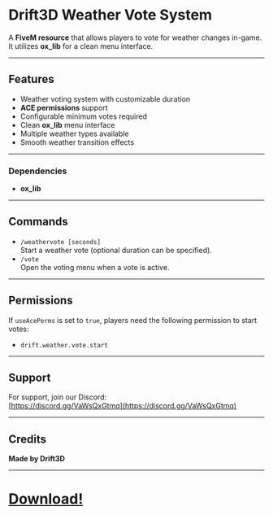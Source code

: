 # Drift3D Weather Vote System

A **FiveM resource** that allows players to vote for weather changes in-game. It utilizes **ox_lib** for a clean menu interface.

---

## Features
- Weather voting system with customizable duration  
- **ACE permissions** support  
- Configurable minimum votes required  
- Clean **ox_lib** menu interface  
- Multiple weather types available  
- Smooth weather transition effects  

---

### Dependencies
- **ox_lib**

---

## Commands
- `/weathervote [seconds]`  
  Start a weather vote (optional duration can be specified).  
- `/vote`  
  Open the voting menu when a vote is active.

---

## Permissions
If `useAcePerms` is set to `true`, players need the following permission to start votes:  
- `drift.weather.vote.start`

---

## Support
For support, join our Discord:  
[https://discord.gg/VaWsQxGtmq](https://discord.gg/VaWsQxGtmq)

---

## Credits
**Made by Drift3D**

---

# [Download!](https://github.com/Dr1ft3D/drift_weathervote)

